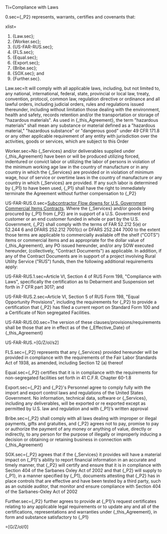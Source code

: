 Ti=Compliance with Laws

0.sec={_P2} represents, warrants, certifies and covenants that:

xlist=<ol><li>{Law.sec};</li><li>{Worker.sec};</li><li>{US-FAR-RUS.sec};</li><li>{FLS.sec};</li><li>{Equal.sec};</li><li>{Export.sec};</li><li>{Bribe.sec};</li><li>{SOX.sec}; and</li><li>{Further.sec}.</li></ol>

Law.sec=It will comply with all applicable laws, including, but not limited to, any national, international, federal, state, provincial or local law, treaty, convention, protocol, common law, regulation directive or ordinance and all lawful orders, including judicial orders, rules and regulations issued thereunder, including without limitation those dealing with the environment, health and safety, records retention and/or the transportation or storage of "hazardous materials". As used in {_this_Agreement}, the term "hazardous materials" shall mean any substance or material defined as a "hazardous material," "hazardous substance" or "dangerous good" under 49 CFR 171.8 or any other applicable requirement of any entity with jurisdiction over the activities, goods or services, which are subject to this Order

Worker.sec=No {_Services} and/or deliverables supplied under {_this_Agreement} have been or will be produced utilizing forced, indentured or convict labor or utilizing the labor of persons in violation of the minimum working age law in the country of manufacture or in any country in which the {_Services} are provided or in violation of minimum wage, hour of service or overtime laws in the country of manufacture or any country in which {_Services} are provided. If any such labor is determined by {_P1} to have been used, {_P1} shall have the right to immediately terminate the Agreement without further compensation to {_P2}

US-FAR-RUS.0.sec=<u>Subcontractor Flow downs for U.S. Government Commercial Items Contracts</u>. Where the {_Services} and/or goods being procured by {_P1} from {_P2} are in support of a U.S. Government end customer or an end customer funded in whole or part by the U.S. Government, {_P2} shall comply with the terms of FAR 52.212 5(e) or 52.244 6 and DFARS 252.212 7001(c) or DFARS 252.244 7000 to the extent those terms are applicable to commercially available off the shelf ("COTS") items or commercial items and as appropriate for the dollar value of {_this_Agreement}, any PO issued hereunder, and/or any SOW executed hereunder, (collectively, "Contract Documents") as applicable. In addition, if any of the Contract Documents are in support of a project involving Rural Utility Service ("RUS") funds, then the following additional requirements apply:

US-FAR-RUS.1.sec=Article VI, Section 4 of RUS Form 198, "Compliance with Laws", specifically the certification as to Debarment and Suspension set forth in 7 CFR part 3017; and

US-FAR-RUS.2.sec=Article VI, Section 5 of RUS Form 198, "Equal Opportunity Provisions", including the requirements for {_P2} to provide a certification that {_P2} has filed a current report on Standard Form 100 and a Certificate of Non segregated Facilities.

US-FAR-RUS.00.sec=The version of these clauses/provisions/requirements shall be those that are in effect as of the {_Effective_Date} of {_this_Agreement}

US-FAR-RUS.=[G/Z/ol/s2]

FLS.sec={_P2} represents that any {_Services} provided hereunder will be provided in compliance with the requirements of the Fair Labor Standards Act of 1938, as amended, including Section 12 (a) thereof

Equal.sec={_P2} certifies that it is in compliance with the requirements for non-segregated facilities set forth in 41 C.F.R. Chapter 60-1.8

Export.sec={_P2} and {_P2}'s Personnel agree to comply fully with the import and export control laws and regulations of the United States Government. No information, technical data, software or {_Services}, including any deliverables, will be exported or re exported except as permitted by U.S. law and regulation and with {_P1}’s written approval

Bribe.sec={_P2} shall comply with all laws dealing with improper or illegal payments, gifts and gratuities, and {_P2} agrees not to pay, promise to pay or authorize the payment of any money or anything of value, directly or indirectly, to any person for the purpose of illegally or improperly inducing a decision or obtaining or retaining business in connection with {_this_Agreement}

SOX.sec={_P2} agrees that if the {_Services} it provides will have a material impact on {_P1}'s ability to report financial information in an accurate and timely manner, that {_P2} will certify and ensure that it is in compliance with Section 404 of the Sarbanes Oxley Act of 2002 and that {_P2} will supply to {_P1}, in a manner specified by {_P1}, documents attesting that {_P2} has in place controls that are effective and have been tested by a third party, such as an outside auditor, that monitor and ensure compliance with Section 404 of the Sarbanes-Oxley Act of 2002

Further.sec={_P2} further agrees to provide at {_P1}’s request certificates relating to any applicable legal requirements or to update any and all of the certifications, representations and warranties under {_this_Agreement}, in form and substance satisfactory to {_P1}

=[G/Z/ol/0]

